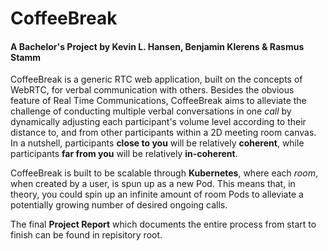 # CoffeeBreak
#### A Bachelor's Project by Kevin L. Hansen, Benjamin Klerens & Rasmus Stamm
CoffeeBreak is a generic RTC web application, built on the concepts of WebRTC, for verbal communication with others. Besides the obvious feature of Real Time Communications, CoffeeBreak aims to alleviate the challenge of conducting multiple verbal conversations in one *call* by dynamically adjusting each participant's volume level according to their distance to, and from other participants within a 2D meeting room canvas. In a nutshell, participants **close to you** will be relatively **coherent**, while participants **far from you** will be relatively **in-coherent**.

CoffeeBreak is built to be scalable through **Kubernetes**, where each *room*, when created by a user, is spun up as a new Pod. This means that, in theory, you could spin up an infinite amount of room Pods to alleviate a potentially growing number of desired ongoing calls.


The final **Project Report** which documents the entire process from start to finish can be found in repisitory root.

